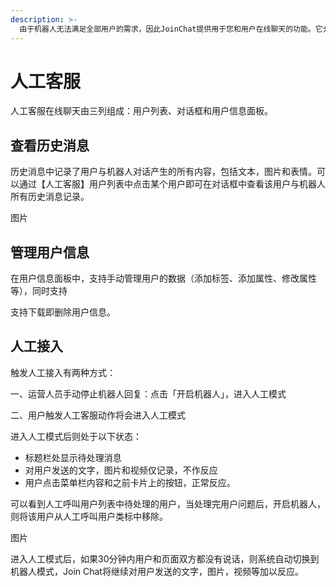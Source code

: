 ```yaml
---
description: >-
  由于机器人无法满足全部用户的需求，因此JoinChat提供用于您和用户在线聊天的功能。它允许您跳转对话并回答问题，手动管理用户的数据（添加标签、添加属性、修改属性等），并向他们发送消息。
---
```


# 人工客服

人工客服在线聊天由三列组成：用户列表、对话框和用户信息面板。

## 查看历史消息

历史消息中记录了用户与机器人对话产生的所有内容，包括文本，图片和表情。可以通过【人工客服】用户列表中点击某个用户即可在对话框中查看该用户与机器人所有历史消息记录。

图片

## 管理用户信息

在用户信息面板中，支持手动管理用户的数据（添加标签、添加属性、修改属性等），同时支持

支持下载即删除用户信息。

## 人工接入

触发人工接入有两种方式：

一、运营人员手动停止机器人回复：点击「开启机器人」，进入人工模式

二、用户触发人工客服动作将会进入人工模式

进入人工模式后则处于以下状态：

* 标题栏处显示待处理消息
* 对用户发送的文字，图片和视频仅记录，不作反应
* 用户点击菜单栏内容和之前卡片上的按钮，正常反应。

可以看到人工呼叫用户列表中待处理的用户，当处理完用户问题后，开启机器人，则将该用户从人工呼叫用户类标中移除。

图片

进入人工模式后，如果30分钟内用户和页面双方都没有说话，则系统自动切换到机器人模式，Join Chat将继续对用户发送的文字，图片，视频等加以反应。

